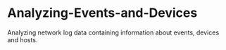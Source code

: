 # Analyzing-Events-and-Devices
Analyzing network log data containing information about events, devices and hosts.
